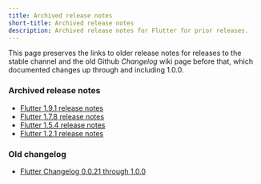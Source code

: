 ```yaml
---
title: Archived release notes
short-title: Archived release notes
description: Archived release notes for Flutter for prior releases.
---
```


This page preserves the links to older release notes for releases to the stable
channel and the old Github _Changelog_ wiki page before that, which documented
changes up through and including 1.0.0.

### Archived release notes

* [Flutter 1.9.1 release notes][1.9.1]
* [Flutter 1.7.8 release notes][1.7.8]
* [Flutter 1.5.4 release notes][1.5.4]
* [Flutter 1.2.1 release notes][1.2.1]

### Old changelog

* [Flutter Changelog 0.0.21 through 1.0.0][0.0.21]

[0.0.21]: ./release-notes-0.0.21-1.0.0
[1.9.1]: ./release-notes-1.9.1
[1.7.8]: ./release-notes-1.7.8
[1.5.4]: ./release-notes-1.5.4
[1.2.1]: ./release-notes-1.2.1
